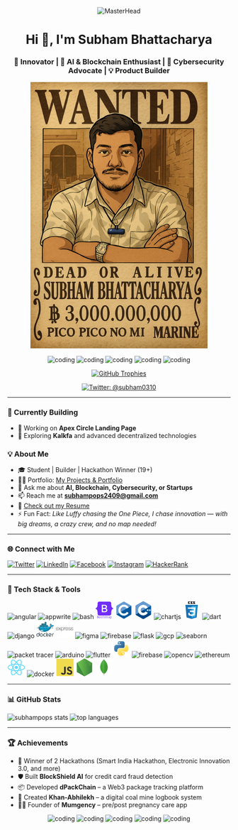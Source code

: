 <p align="center">
  <img src="https://i.pinimg.com/originals/e9/e0/7c/e9e07cd1308b531c59510f3dad4263aa.gif" alt="MasterHead "width="400" height="150" />
</p>
<h1 align="center">Hi 👋, I'm Subham Bhattacharya</h1>
<h3 align="center">🚀 Innovator | 🧠 AI & Blockchain Enthusiast | 🔐 Cybersecurity Advocate | 💡 Product Builder</h3>

<p align="center">
  <img src="https://raw.githubusercontent.com/Subhampops/Subham_assets/refs/heads/main/wanted.png" alt="subhampops" />
</p>

<p align="center" >
  <img src="https://i.pinimg.com/originals/5b/77/27/5b7727a81ba43e16eb57caa1abe7dd04.gif" alt="coding" width="100" height="100"/>
  <img src="https://img1.picmix.com/output/stamp/thumb/4/4/9/2/192944_2918f.gif" alt="coding" width="150" height="150"/>
  <img src="https://media0.giphy.com/media/v1.Y2lkPTc5MGI3NjExYXc3bmtjeWc5cmdweG9wN3M0amJlZnV2cTZ4dnhjNnIwbGFuNDlrdSZlcD12MV9pbnRlcm5hbF9naWZfYnlfaWQmY3Q9cw/IQebREsGFRXmo/giphy.gif" alt="coding" width="100" height="100"/>
  <img src="https://i.pinimg.com/originals/fd/b0/aa/fdb0aa2a4bbf1b78b00900284d00c7b4.gif" alt="coding" width="150" height="100"/>
  <img src="https://i.pinimg.com/originals/0f/ab/8e/0fab8ef1b1c2327ad9aeb68a7098e91a.gif" alt="coding" width="110" height="90"/>
</p>

<p align="center">
  <a href="https://github.com/ryo-ma/github-profile-trophy">
    <img src="https://github-profile-trophy.vercel.app/?username=subhampops&theme=gruvbox" alt="GitHub Trophies" />
  </a>
</p>

<p align="center">
  <a href="https://twitter.com/subham0310" target="blank">
    <img src="https://img.shields.io/twitter/follow/subham0310?logo=twitter&style=for-the-badge" alt="Twitter: @subham0310" />
  </a>
</p>

---

### 🚧 Currently Building

- 🔭 Working on **Apex Circle Landing Page**
- 🌱 Exploring **Kalkfa** and advanced decentralized technologies

### 💡 About Me

- 🎓 Student | Builder | Hackathon Winner (19+)
- 👨‍💻 Portfolio: [My Projects & Portfolio](https://portfolio-virid-eta-88.vercel.app/)
- 💬 Ask me about **AI, Blockchain, Cybersecurity, or Startups**
- 📫 Reach me at **subhampops2409@gmail.com**
- 📄 [Check out my Resume](https://drive.google.com/file/d/12XkB2M_VPW-i2f0B-nRn5WmPbxUXSRKe/view)
- ⚡ Fun Fact: *Like Luffy chasing the One Piece, I chase innovation — with big dreams, a crazy crew, and no map needed!*

---

### 🌐 Connect with Me

<p align="left">
  <a href="https://twitter.com/subham0310" target="blank"><img src="https://raw.githubusercontent.com/rahuldkjain/github-profile-readme-generator/master/src/images/icons/Social/twitter.svg" alt="Twitter" height="30" width="40" /></a>
  <a href="https://linkedin.com/in/subham2409" target="blank"><img src="https://raw.githubusercontent.com/rahuldkjain/github-profile-readme-generator/master/src/images/icons/Social/linked-in-alt.svg" alt="LinkedIn" height="30" width="40" /></a>
  <a href="https://fb.com/subham.bhattacharya.73594" target="blank"><img src="https://raw.githubusercontent.com/rahuldkjain/github-profile-readme-generator/master/src/images/icons/Social/facebook.svg" alt="Facebook" height="30" width="40" /></a>
  <a href="https://instagram.com/savage_eradicator" target="blank"><img src="https://raw.githubusercontent.com/rahuldkjain/github-profile-readme-generator/master/src/images/icons/Social/instagram.svg" alt="Instagram" height="30" width="40" /></a>
  <a href="https://www.hackerrank.com/subhampops2409" target="blank"><img src="https://raw.githubusercontent.com/rahuldkjain/github-profile-readme-generator/master/src/images/icons/Social/hackerrank.svg" alt="HackerRank" height="30" width="40" /></a>
</p>

---

### 🧰 Tech Stack & Tools

<p align="left">
  <!-- Add your icons here like before, just shorter version below -->
  <img src="https://angular.io/assets/images/logos/angular/angular.svg" alt="angular" width="40" height="40"/>
  <img src="https://www.vectorlogo.zone/logos/appwriteio/appwriteio-icon.svg" alt="appwrite" width="40" height="40"/>
  <img src="https://www.vectorlogo.zone/logos/gnu_bash/gnu_bash-icon.svg" alt="bash" width="40" height="40"/> 
  <img src="https://raw.githubusercontent.com/devicons/devicon/master/icons/bootstrap/bootstrap-plain-wordmark.svg" alt="bootstrap" width="40" height="40"/>
  <img src="https://raw.githubusercontent.com/devicons/devicon/master/icons/c/c-original.svg" alt="c" width="40" height="40"/>
  <img src="https://raw.githubusercontent.com/devicons/devicon/master/icons/cplusplus/cplusplus-original.svg" alt="cplusplus" width="40" height="40"/>
  <img src="https://www.chartjs.org/media/logo-title.svg" alt="chartjs" width="40" height="40"/> 
  <img src="https://raw.githubusercontent.com/devicons/devicon/master/icons/css3/css3-original-wordmark.svg" alt="css3" width="40" height="40"/>
  <img src="https://www.vectorlogo.zone/logos/dartlang/dartlang-icon.svg" alt="dart" width="40" height="40"/>
  <img src="https://cdn.worldvectorlogo.com/logos/django.svg" alt="django" width="40" height="40"/>
  <img src="https://raw.githubusercontent.com/devicons/devicon/master/icons/docker/docker-original-wordmark.svg" alt="docker" width="40" height="40"/>
  <img src="https://raw.githubusercontent.com/devicons/devicon/master/icons/express/express-original-wordmark.svg" alt="express" width="40" height="40"/> 
  <img src="https://www.vectorlogo.zone/logos/figma/figma-icon.svg" alt="figma" width="40" height="40"/>
  <img src="https://www.vectorlogo.zone/logos/firebase/firebase-icon.svg" alt="firebase" width="40" height="40"/> 
  <img src="https://icon.icepanel.io/Technology/svg/Flask.svg" alt="flask" width="40" height="40"/>
  <img src="https://www.vectorlogo.zone/logos/google_cloud/google_cloud-icon.svg" alt="gcp" width="40" height="40"/>
  <img src="https://seaborn.pydata.org/_images/logo-mark-lightbg.svg" alt="seaborn" width="40" height="40"/>
  <img src="https://hurbad.com/wp-content/uploads/2021/12/Cisco-Packet-Tracer.png" alt="packet tracer" width="40" height="40"/>
  <img src="https://cdn.worldvectorlogo.com/logos/arduino-1.svg" alt="arduino" width="40" height="40"/>
  <img src="https://www.vectorlogo.zone/logos/flutterio/flutterio-icon.svg" alt="flutter" width="40" height="40"/>
  <img src="https://raw.githubusercontent.com/devicons/devicon/master/icons/python/python-original.svg" alt="python" width="40" height="40"/>
  <img src="https://www.vectorlogo.zone/logos/firebase/firebase-icon.svg" alt="firebase" width="40" height="40"/>
  <img src="https://www.vectorlogo.zone/logos/opencv/opencv-icon.svg" alt="opencv" width="40" height="40"/>
  <img src="https://www.vectorlogo.zone/logos/ethereum/ethereum-icon.svg" alt="ethereum" width="40" height="40"/>
  <img src="https://raw.githubusercontent.com/devicons/devicon/master/icons/react/react-original.svg" alt="react" width="40" height="40"/>
  <img src="https://www.vectorlogo.zone/logos/docker/docker-icon.svg" alt="docker" width="40" height="40"/>
  <img src="https://raw.githubusercontent.com/devicons/devicon/master/icons/javascript/javascript-original.svg" alt="js" width="40" height="40"/>
  <img src="https://raw.githubusercontent.com/devicons/devicon/master/icons/nodejs/nodejs-original.svg" alt="node" width="40" height="40"/>
  <img src="https://raw.githubusercontent.com/devicons/devicon/master/icons/mongodb/mongodb-original.svg" alt="mongo" width="40" height="40"/>
</p>



---

### 📊 GitHub Stats

<p align="left">
  <img src="https://github-readme-stats.vercel.app/api?username=subhampops&show_icons=true&theme=radical" alt="subhampops stats" />
  <img src="https://github-readme-stats.vercel.app/api/top-langs/?username=subhampops&layout=compact&theme=radical" alt="top languages" />
</p>

---

### 🏆 Achievements

- 🥇 Winner of 2 Hackathons (Smart India Hackathon, Electronic Innovation 3.0, and more)
- 🛡️ Built **BlockShield AI** for credit card fraud detection
- 📦 Developed **dPackChain** – a Web3 package tracking platform
- 🤖 Created **Khan-Abhilekh** – a digital coal mine logbook system
- 👩‍⚕️ Founder of **Mumgency** – pre/post pregnancy care app


<p align="center" >
  <img src="https://i.pinimg.com/originals/5b/77/27/5b7727a81ba43e16eb57caa1abe7dd04.gif" alt="coding" width="100" height="100"/>
  <img src="https://img1.picmix.com/output/stamp/thumb/4/4/9/2/192944_2918f.gif" alt="coding" width="150" height="150"/>
  <img src="https://media0.giphy.com/media/v1.Y2lkPTc5MGI3NjExYXc3bmtjeWc5cmdweG9wN3M0amJlZnV2cTZ4dnhjNnIwbGFuNDlrdSZlcD12MV9pbnRlcm5hbF9naWZfYnlfaWQmY3Q9cw/IQebREsGFRXmo/giphy.gif" alt="coding" width="100" height="100"/>
  <img src="https://i.pinimg.com/originals/fd/b0/aa/fdb0aa2a4bbf1b78b00900284d00c7b4.gif" alt="coding" width="150" height="100"/>
  <img src="https://i.pinimg.com/originals/0f/ab/8e/0fab8ef1b1c2327ad9aeb68a7098e91a.gif" alt="coding" width="110" height="90"/>
</p>
